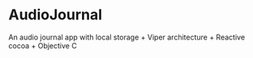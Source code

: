 # AudioJournal
An audio journal app with local storage + Viper architecture + Reactive cocoa + Objective C
